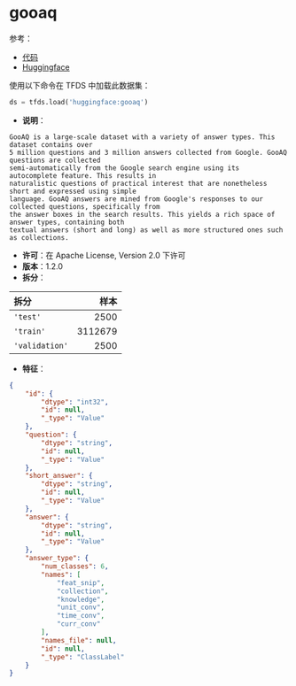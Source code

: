 # gooaq

参考：

- [代码](https://github.com/huggingface/datasets/blob/master/datasets/gooaq)
- [Huggingface](https://huggingface.co/datasets/gooaq)

使用以下命令在 TFDS 中加载此数据集：

```python
ds = tfds.load('huggingface:gooaq')
```

- **说明**：

```
GooAQ is a large-scale dataset with a variety of answer types. This dataset contains over
5 million questions and 3 million answers collected from Google. GooAQ questions are collected
semi-automatically from the Google search engine using its autocomplete feature. This results in
naturalistic questions of practical interest that are nonetheless short and expressed using simple
language. GooAQ answers are mined from Google's responses to our collected questions, specifically from
the answer boxes in the search results. This yields a rich space of answer types, containing both
textual answers (short and long) as well as more structured ones such as collections.
```

- **许可**：在 Apache License, Version 2.0 下许可
- **版本**：1.2.0
- **拆分**：

拆分 | 样本
:-- | --:
`'test'` | 2500
`'train'` | 3112679
`'validation'` | 2500

- **特征**：

```json
{
    "id": {
        "dtype": "int32",
        "id": null,
        "_type": "Value"
    },
    "question": {
        "dtype": "string",
        "id": null,
        "_type": "Value"
    },
    "short_answer": {
        "dtype": "string",
        "id": null,
        "_type": "Value"
    },
    "answer": {
        "dtype": "string",
        "id": null,
        "_type": "Value"
    },
    "answer_type": {
        "num_classes": 6,
        "names": [
            "feat_snip",
            "collection",
            "knowledge",
            "unit_conv",
            "time_conv",
            "curr_conv"
        ],
        "names_file": null,
        "id": null,
        "_type": "ClassLabel"
    }
}
```
